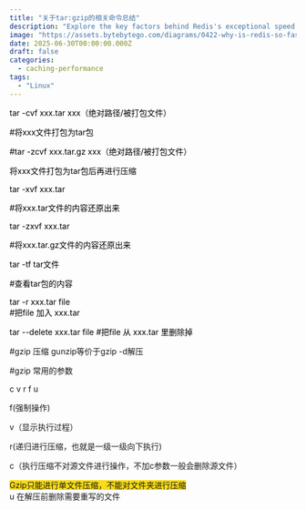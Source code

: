 ```yaml
---
title: "关于tar:gzip的相关命令总结"
description: "Explore the key factors behind Redis's exceptional speed."
image: "https://assets.bytebytego.com/diagrams/0422-why-is-redis-so-fast.png"
date: 2025-06-30T00:00:00.000Z
draft: false
categories:
  - caching-performance
tags:
  - "Linux"
---
```

<font style="color:rgb(0, 0, 0);">tar -cvf xxx.tar xxx（绝对路径/被打包文件）</font>

<font style="color:rgb(0, 0, 0);">#将xxx文件打包为tar包</font>

<font style="color:rgb(0, 0, 0);"></font>

<font style="color:rgb(0, 0, 0);">#tar -zcvf xxx.tar.gz xxx（绝对路径/被打包文件）</font>

<font style="color:rgb(0, 0, 0);">将xxx文件打包为tar包后再进行压缩</font>

<font style="color:rgb(0, 0, 0);"></font>

<font style="color:rgb(0, 0, 0);">tar -xvf xxx.tar</font>

<font style="color:rgb(0, 0, 0);">#将xxx.tar文件的内容还原出来</font>

<font style="color:rgb(0, 0, 0);"></font>

<font style="color:rgb(0, 0, 0);">tar -zxvf xxx.tar</font>

<font style="color:rgb(0, 0, 0);">#将xxx.tar.gz文件的内容还原出来</font>

<font style="color:rgb(0, 0, 0);"></font>

<font style="color:rgb(0, 0, 0);"></font>

<font style="color:rgb(0, 0, 0);">tar -tf tar文件</font>

<font style="color:rgb(0, 0, 0);">#查看tar包的内容</font>

<font style="color:rgb(0, 0, 0);"></font>

<font style="color:rgb(0, 0, 0);">tar -r xxx.tar file   
</font><font style="color:rgb(0, 0, 0);">#把file 加入 xxx.tar</font>

<font style="color:rgb(0, 0, 0);">  
</font><font style="color:rgb(0, 0, 0);">tar --delete xxx.tar file  
</font><font style="color:rgb(0, 0, 0);">#把file 从 xxx.tar 里删除掉</font>

 

#gzip 压缩	gunzip等价于gzip -d解压

#gzip 常用的参数

c v r f u

f(强制操作)<font style="background-color:#FADB14;"></font>

v（显示执行过程）

r(递归进行压缩，也就是一级一级向下执行)

c（执行压缩不对源文件进行操作，不加c参数一般会删除源文件）

<font style="background-color:#FADB14;">Gzip只能进行单文件压缩，不能对文件夹进行压缩</font>  
u 在解压前删除需要重写的文件

